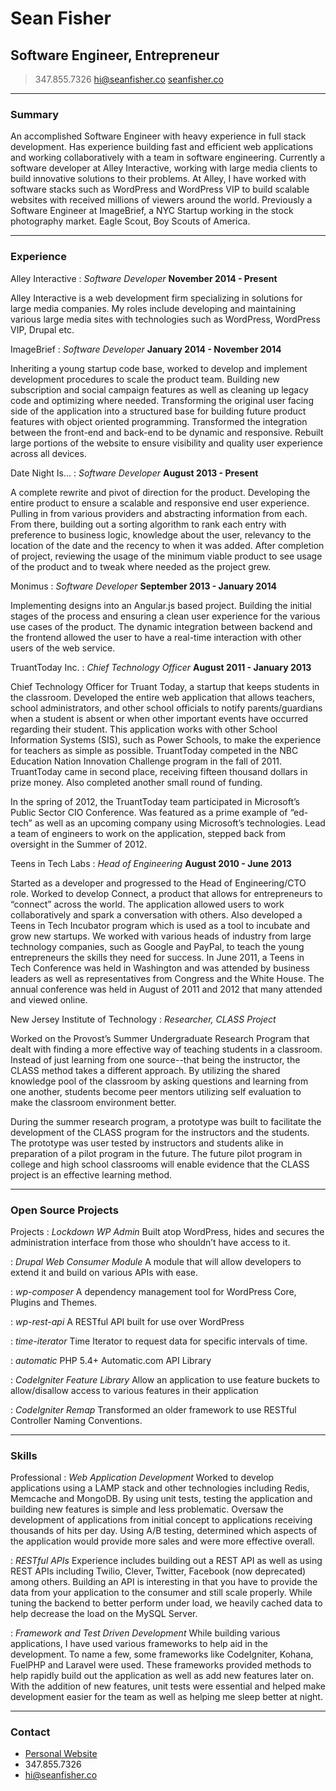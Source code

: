 # Sean Fisher
## Software Engineer, Entrepreneur

> 347.855.7326
> <hi@seanfisher.co>
> [seanfisher.co](http://seanfisher.co/)

------

### Summary

An accomplished Software Engineer with heavy experience in full stack development. Has experience building fast and efficient web applications and working collaboratively with a team in software engineering. Currently a software developer at Alley Interactive, working with large media clients to build innovative solutions to their problems. At Alley, I have worked with software stacks such as WordPress and WordPress VIP to build scalable websites with received millions of viewers around the world. Previously a Software Engineer at ImageBrief, a NYC Startup working in the stock photography market. Eagle Scout, Boy Scouts of America.

------

### Experience

Alley Interactive
: *Software Developer*
  __November 2014 - Present__

  Alley Interactive is a web development firm specializing in solutions for large media companies. My roles include developing and maintaining various large media sites with technologies such as WordPress, WordPress VIP, Drupal etc.

ImageBrief
: *Software Developer*
  __January 2014 - November 2014__

  Inheriting a young startup code base, worked to develop and implement development procedures to scale the product team. Building new subscription and social campaign features as well as cleaning up legacy code and optimizing where needed. Transforming the original user facing side of the application into a structured base for building future product features with object oriented programming. Transformed the integration between the front-end and back-end to be dynamic and responsive. Rebuilt large portions of the website to ensure visibility and quality user experience across all devices.

Date Night Is...
: *Software Developer*
  __August 2013 - Present__

  A complete rewrite and pivot of direction for the product. Developing the entire product to ensure a scalable and responsive end user experience. Pulling in from various providers and abstracting information from each. From there, building out a sorting algorithm to rank each entry with preference to business logic, knowledge about the user, relevancy to the location of the date and the recency to when it was added. After completion of project, reviewing the usage of the minimum viable product to see usage of the product and to tweak where needed as the project grew.

Monimus
: *Software Developer*
  __September 2013 - January 2014__

  Implementing designs into an Angular.js based project. Building the initial stages of the process and ensuring a clean user experience for the various use cases of the product. The dynamic integration between backend and the frontend allowed the user to have a real-time interaction with other users of the web service.

TruantToday Inc.
: *Chief Technology Officer*
  __August 2011 - January 2013__

  Chief Technology Officer for Truant Today, a startup that keeps students in the classroom. Developed the entire web application that allows teachers, school administrators, and other school officials to notify parents/guardians when a student is absent or when other important events have occurred regarding their student. This application works with other School Information Systems (SIS), such as Power Schools, to make the experience for teachers as simple as possible. TruantToday competed in the NBC Education Nation Innovation Challenge program in the fall of 2011. TruantToday came in second place, receiving fifteen thousand dollars in prize money. Also completed another small round of funding.

  In the spring of 2012, the TruantToday team participated in Microsoft’s Public Sector CIO Conference. Was featured as a prime example of “ed-tech” as well as an upcoming company using Microsoft’s technologies. Lead a team of engineers to work on the application, stepped back from oversight in the Summer of 2012.


Teens in Tech Labs
: *Head of Engineering*
  __August 2010 - June 2013__

  Started as a developer and progressed to the Head of Engineering/CTO role. Worked to develop Connect, a product that allows for entrepreneurs to “connect” across the world. The application allowed users to work collaboratively and spark a conversation with others. Also developed a Teens in Tech Incubator program which is used as a tool to incubate and grow new startups. We worked with various heads of industry from large technology companies, such as Google and PayPal, to teach the young entrepreneurs the skills they need for success. In June 2011, a Teens in Tech Conference was held in Washington and was attended by business leaders as well as representatives from Congress and the White House. The annual conference was held in August of 2011 and 2012 that many attended and viewed online.

New Jersey Institute of Technology
: *Researcher, CLASS Project*

  Worked on the Provost’s Summer Undergraduate Research Program that dealt with finding a more effective way of teaching students in a classroom. Instead of just learning from one source--that being the instructor, the CLASS method takes a different approach. By utilizing the shared knowledge pool of the classroom by asking questions and learning from one another, students become peer mentors utilizing self evaluation to make the classroom environment better.

  During the summer research program, a prototype was built to facilitate the development of the CLASS program for the instructors and the students. The prototype was user tested by instructors and students alike in preparation of a pilot program in the future. The future pilot program in college and high school classrooms will enable evidence that the CLASS project is an effective learning method.

-----

### Open Source Projects

Projects
: *Lockdown WP Admin*
  Built atop WordPress, hides and secures the administration interface from those who shouldn’t have access to it.

: *Drupal Web Consumer Module*
  A module that will allow developers to extend it and build on various APIs with ease.

: *wp-composer*
  A dependency management tool for WordPress Core, Plugins and Themes.

: *wp-rest-api*
  A RESTful API built for use over WordPress

: *time-iterator*
  Time Iterator to request data for specific intervals of time.

: *automatic*
  PHP 5.4+ Automatic.com API Library

: *CodeIgniter Feature Library*
  Allow an application to use feature buckets to allow/disallow access to various features in their application

: *CodeIgniter Remap*
  Transformed an older framework to use RESTful Controller Naming Conventions.


------

### Skills

Professional
: *Web Application Development​*
  Worked to develop applications using a LAMP stack and other technologies including Redis, Memcache and MongoDB. By using unit tests, testing the application and building new features is simple and less problematic. Oversaw the development of applications from initial concept to applications receiving thousands of hits per day. Using A/B testing, determined which aspects of the application would provide more sales and were more effective overall.


: *RESTful APIs​*
  Experience includes building out a REST API as well as using REST APIs including Twilio, Clever, Twitter, Facebook (now deprecated) among others. Building an API is interesting in that you have to provide the data from your application to the consumer and still scale properly. While tuning the backend to better perform under load, we heavily cached data to help decrease the load on the MySQL Server.

: *Framework and Test Driven Development​*
  While building various applications, I have used various frameworks to help aid in the development. To name a few, some frameworks like CodeIgniter, Kohana, FuelPHP and Laravel were used. These frameworks provided methods to help rapidly build out the application as well as add new features later on. With the addition of new features, unit tests were essential and helped make development easier for the team as well as helping me sleep better at night.

------

### Contact

- [Personal Website](http://seanfisher.co)
- 347.855.7326
- <hi@seanfisher.co>
